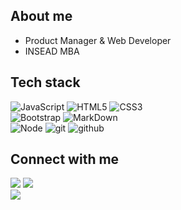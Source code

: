 ## About me &nbsp;
* Product Manager & Web Developer
* INSEAD MBA

## Tech stack &nbsp;
![JavaScript](https://img.shields.io/badge/-JavaScript-grey?style=for-the-badge&logo=javascript&logoColor=white&labelColor=8E2DE2)
![HTML5](https://img.shields.io/badge/html%205-grey?style=for-the-badge&logo=html5&logoColor=white&labelColor=8E2DE2)
![CSS3](https://img.shields.io/badge/css%203-grey?style=for-the-badge&logo=css3&logoColor=white&labelColor=8E2DE2)
<br>
![Bootstrap](https://img.shields.io/badge/-bootstrap-grey?style=for-the-badge&logo=bootstrap&logoColor=white&labelColor=8E2DE2)
![MarkDown](https://img.shields.io/badge/-Markdown-grey?style=for-the-badge&logo=Markdown&logoColor=white&labelColor=8E2DE2)
<br>
![Node](https://img.shields.io/badge/-node.js-grey?style=for-the-badge&logo=node-dot-js&logoColor=white&labelColor=8E2DE2)
![git](https://img.shields.io/badge/-git-grey?style=for-the-badge&logo=git&logoColor=white&labelColor=8E2DE2)
![github](https://img.shields.io/badge/-github-grey?style=for-the-badge&logo=github&logoColor=white&labelColor=8E2DE2)

## Connect with me &nbsp;
<a href="https://www.linkedin.com/in/tingchunw" target="_blank"><img src="https://img.shields.io/badge/-Linkedin-%230077B5.svg?style=for-the-badge&logo=Linkedin&logoColor=white"></a>
<a href="https://api.whatsapp.com/send?phone=18563208248" target="_blank"><img src="https://img.shields.io/badge/-Whatsapp-4CA143?style=for-the-badge&logo=Whatsapp&logoColor=white"></a>
<br>
<a href="https://www.notion.so/7db36322d4f14b329e09ed74a45321fe?v=2d0988bf80ce457ebc40f758e656c35f" target="_blank"><img src="https://img.shields.io/badge/-Portfolio%20Tracker-lightgrey?style=for-the-badge&logo=Notion&logoColor=white"></a>
<!-- <a href="mailto:tingchun0113@gmail.com" target="_blank"><img src="https://img.shields.io/badge/-Gmail-c14438?style=for-the-badge&logo=Gmail&logoColor=white"></a> -->
<!-- <a href="http://m.me/tingchun" target="_blank"><img src="https://img.shields.io/badge/-Messenger-344E86?style=for-the-badge&logo=Messenger&logoColor=white"></a> -->

<!-- ## Featured projects &nbsp; -->
<!-- <a href="https://github.com/tingchun0113/password_generator" target="_blank"><img width="45%" src="https://github-readme-stats.vercel.app/api/pin/?username=tingchun0113&repo=password_generator&theme=buefy" alt="password_generator"></a> -->

<!-- ## Github stats &nbsp; -->
<!-- <a href="https://github.com/tingchun0113" target="_blank"> -->
<!--   <img height="180em" width="45%" src="https://github-readme-stats.vercel.app/api/top-langs/?username=tingchun0113&theme=buefy&layout=compact" /> -->
<!--   <img height="180em" width="45%" src="https://github-readme-stats.vercel.app/api?username=tingchun0113&theme=buefy&show_icons=true" /> -->
<!-- </a> -->
